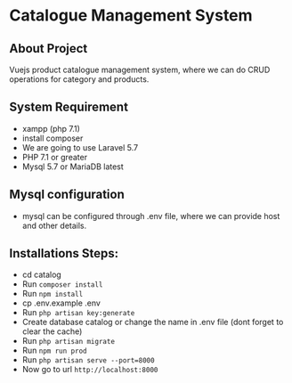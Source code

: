 # Catalogue Management System

## About Project

Vuejs product catalogue management system, where we can do CRUD operations for category and products.

## System Requirement
- xampp (php 7.1)
- install composer
- We are going to use Laravel 5.7
- PHP 7.1 or greater
- Mysql 5.7 or MariaDB latest

## Mysql configuration
- mysql can be configured through .env file, where we can provide host and other details.

## Installations Steps:
- cd catalog
- Run `composer install`
- Run `npm install`
- cp .env.example .env
- Run `php artisan key:generate`
- Create database catalog or change the name in .env file (dont forget to clear the cache)
- Run `php artisan migrate`
- Run `npm run prod`
- Run `php artisan serve --port=8000`
- Now go to url `http://localhost:8000`